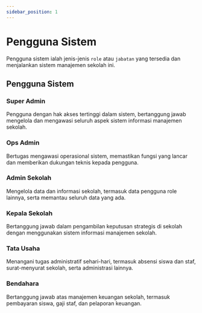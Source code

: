 ```yaml
---
sidebar_position: 1
---
```


# Pengguna Sistem

Pengguna sistem ialah jenis-jenis `role` atau `jabatan` yang tersedia dan menjalankan sistem manajemen sekolah ini.

## Pengguna Sistem

### Super Admin

Pengguna dengan hak akses tertinggi dalam sistem, bertanggung jawab mengelola dan mengawasi seluruh aspek sistem informasi manajemen sekolah.

### Ops Admin

Bertugas mengawasi operasional sistem, memastikan fungsi yang lancar dan memberikan dukungan teknis kepada pengguna.

### Admin Sekolah

Mengelola data dan informasi sekolah, termasuk data pengguna role lainnya, serta memantau seluruh data yang ada.

<!-- ### Yayasan

Mengelola data yayasan/organisasi pendukung sekolah, termasuk data donatur, kegiatan penggalangan dana, dan laporan keuangan. -->

### Kepala Sekolah

Bertanggung jawab dalam pengambilan keputusan strategis di sekolah dengan menggunakan sistem informasi manajemen sekolah.

### Tata Usaha

Menangani tugas administratif sehari-hari, termasuk absensi siswa dan staf, surat-menyurat sekolah, serta administrasi lainnya.

### Bendahara

Bertanggung jawab atas manajemen keuangan sekolah, termasuk pembayaran siswa, gaji staf, dan pelaporan keuangan.